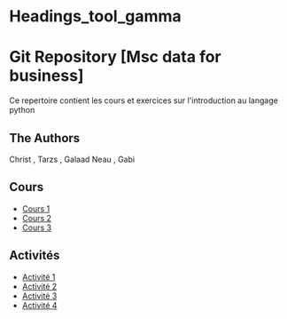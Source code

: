 # Headings_tool_gamma
# Git Repository  [Msc data for business] 

Ce repertoire contient les cours et exercices sur l'introduction au langage python 

## The Authors

Christ , Tarzs , Galaad Neau , Gabi 

## Cours

* [Cours 1](cours/Introduction_Python_1.ipynb)
* [Cours 2](cours/Introduction_Python_2.ipynb)
* [Cours 3](cours/Introduction_Python_3.ipynb)
  

## Activités


* [Activité 1](activites/Introduction_Python_1_Activite.ipynb)
* [Activité 2](activites/Introduction_Python_2_Activite.ipynb)
* [Activité 3](activites/Introduction_Python_3_Activite.ipynb)
* [Activité 4](activites/Homework.py)
